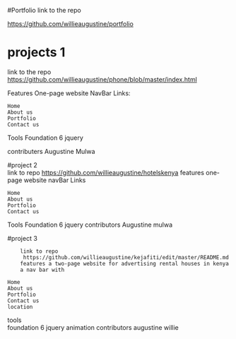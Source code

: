 
#Portfolio
link to the repo

https://github.com/willieaugustine/portfolio

# projects 1

link to the repo
https://github.com/willieaugustine/phone/blob/master/index.html

Features One-page website NavBar Links:

    Home
    About us
    Portfolio
    Contact us

Tools Foundation 6 jquery

contributers
Augustine Mulwa
  
  #project 2         
         link to repo
        https://github.com/willieaugustine/hotelskenya
         features one-page website navBar Links
  
    Home
    About us
    Portfolio
    Contact us

  Tools Foundation 6 jquery
  contributors
  Augustine mulwa
  
  
  #project 3
  
        link to repo
         https://github.com/willieaugustine/kejafiti/edit/master/README.md
        features a two-page website for advertising rental houses in kenya
        a nav bar with 
 
    Home
    About us
    Portfolio
    Contact us
    location
  tools         
        foundation 6 jquery
        animation
        contributors
        augustine willie
  
  
